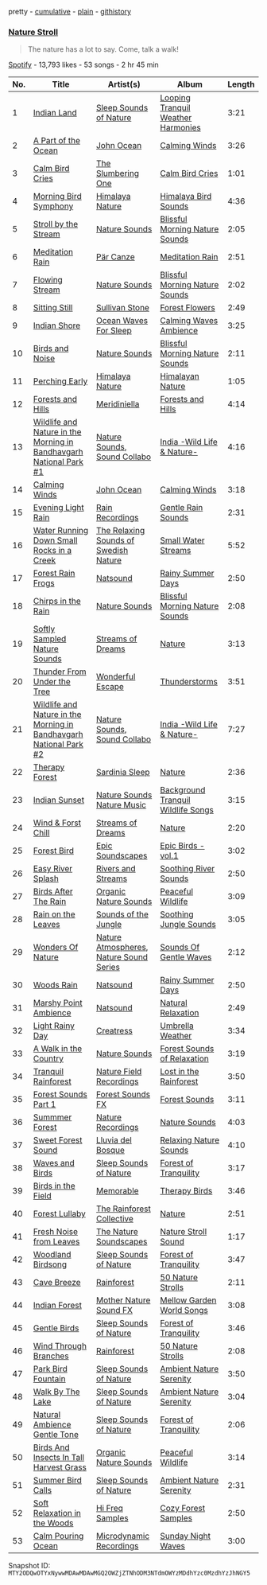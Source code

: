 pretty - [cumulative](/playlists/cumulative/37i9dQZF1DWVnmlNqZsMNa.md) - [plain](/playlists/plain/37i9dQZF1DWVnmlNqZsMNa) - [githistory](https://github.githistory.xyz/mackorone/spotify-playlist-archive/blob/main/playlists/plain/37i9dQZF1DWVnmlNqZsMNa)

### [Nature Stroll](https://open.spotify.com/playlist/37i9dQZF1DWVnmlNqZsMNa)

> The nature has a lot to say\. Come, talk a walk!

[Spotify](https://open.spotify.com/user/spotify) - 13,793 likes - 53 songs - 2 hr 45 min

| No. | Title | Artist(s) | Album | Length |
|---|---|---|---|---|
| 1 | [Indian Land](https://open.spotify.com/track/6PhaaaJZUlPcIexNT32U1o) | [Sleep Sounds of Nature](https://open.spotify.com/artist/59FRAcMcsHQupc8lupy5uH) | [Looping Tranquil Weather Harmonies](https://open.spotify.com/album/4DZbgBPH3HFvcQ6Mb57vEm) | 3:21 |
| 2 | [A Part of the Ocean](https://open.spotify.com/track/7DbzpAXt9fls5zYipE9WAx) | [John Ocean](https://open.spotify.com/artist/0UWgEdhywZEON8EtIBYGoL) | [Calming Winds](https://open.spotify.com/album/5YFsqDM2sTjko8d0DaIath) | 3:26 |
| 3 | [Calm Bird Cries](https://open.spotify.com/track/0DaD6k1j3TRQF9pOJErwUp) | [The Slumbering One](https://open.spotify.com/artist/6zFp0HHOylks3A1Dv15j4e) | [Calm Bird Cries](https://open.spotify.com/album/1jkt5o3IJiLiYSSdjVJdK8) | 1:01 |
| 4 | [Morning Bird Symphony](https://open.spotify.com/track/2DG4GclEMtxZEFbXixAGxq) | [Himalaya Nature](https://open.spotify.com/artist/7IlmN5ipzDWqSbLNsjDMU8) | [Himalaya Bird Sounds](https://open.spotify.com/album/5SfxNMY6MyEfia4wV0vv7x) | 4:36 |
| 5 | [Stroll by the Stream](https://open.spotify.com/track/23hJsgPLXwpgYytKSLF2Yy) | [Nature Sounds](https://open.spotify.com/artist/4NqS7DbPFYwZmniGHCPMpm) | [Blissful Morning Nature Sounds](https://open.spotify.com/album/34I2j1yfV0QSzaEwXqwNUg) | 2:05 |
| 6 | [Meditation Rain](https://open.spotify.com/track/05ZOl73J8mzcUcW4JNKYy5) | [Pär Canze](https://open.spotify.com/artist/7b0idtdDzwzvjrPB5JY7TF) | [Meditation Rain](https://open.spotify.com/album/1qvax3EeGaSZFMsYKzqkOu) | 2:51 |
| 7 | [Flowing Stream](https://open.spotify.com/track/6J5CC7Ked3EMTLUhug1dLn) | [Nature Sounds](https://open.spotify.com/artist/4NqS7DbPFYwZmniGHCPMpm) | [Blissful Morning Nature Sounds](https://open.spotify.com/album/34I2j1yfV0QSzaEwXqwNUg) | 2:02 |
| 8 | [Sitting Still](https://open.spotify.com/track/6BtENACq8EIL1oeqEJVbdR) | [Sullivan Stone](https://open.spotify.com/artist/222vfEjnEFBEZRczs5zUNj) | [Forest Flowers](https://open.spotify.com/album/5qgrCLlPi1VKF1d5P19inO) | 2:49 |
| 9 | [Indian Shore](https://open.spotify.com/track/5ctF672SVPkDjJ7cq9yqjy) | [Ocean Waves For Sleep](https://open.spotify.com/artist/2CgVSpL4tfbUuHmTGS7wF3) | [Calming Waves Ambience](https://open.spotify.com/album/4hPYzVl2rQ6icex8JglkdT) | 3:25 |
| 10 | [Birds and Noise](https://open.spotify.com/track/5NeOd3dunkzjzeIukFSWOv) | [Nature Sounds](https://open.spotify.com/artist/4NqS7DbPFYwZmniGHCPMpm) | [Blissful Morning Nature Sounds](https://open.spotify.com/album/34I2j1yfV0QSzaEwXqwNUg) | 2:11 |
| 11 | [Perching Early](https://open.spotify.com/track/6IJBBk7SOImgAztDk96dig) | [Himalaya Nature](https://open.spotify.com/artist/7IlmN5ipzDWqSbLNsjDMU8) | [Himalayan Nature](https://open.spotify.com/album/6oO5WFAPyFprne4xYWOkHZ) | 1:05 |
| 12 | [Forests and Hills](https://open.spotify.com/track/2SGRhqZAjesAw183DQmV9L) | [Meridiniella](https://open.spotify.com/artist/21Kjl0iOx81jLDXgrXB6JR) | [Forests and Hills](https://open.spotify.com/album/4RIXar48wxLqPfxwnycwNF) | 4:14 |
| 13 | [Wildlife and Nature in the Morning in Bandhavgarh National Park \#1](https://open.spotify.com/track/27qHq9SaFlWPHZvrlxNY8C) | [Nature Sounds](https://open.spotify.com/artist/0ZftXGT9H3roCg6D7G8cAW), [Sound Collabo](https://open.spotify.com/artist/6y58aky2Q35UdKGpcLTgqk) | [India \-Wild Life & Nature\-](https://open.spotify.com/album/6UyWpp7LD36YrLOt6eddix) | 4:16 |
| 14 | [Calming Winds](https://open.spotify.com/track/5unbMIbUjFsED3FnyttYnA) | [John Ocean](https://open.spotify.com/artist/0UWgEdhywZEON8EtIBYGoL) | [Calming Winds](https://open.spotify.com/album/5YFsqDM2sTjko8d0DaIath) | 3:18 |
| 15 | [Evening Light Rain](https://open.spotify.com/track/2PD2sqA5GgqEuFZVisEbyW) | [Rain Recordings](https://open.spotify.com/artist/0K4qycWYB7fwNMvrtS9lID) | [Gentle Rain Sounds](https://open.spotify.com/album/4rKcMrczxI6RvX6gZayzBe) | 2:31 |
| 16 | [Water Running Down Small Rocks in a Creek](https://open.spotify.com/track/0Rr9h4IapkSJfMRrnKo6l8) | [The Relaxing Sounds of Swedish Nature](https://open.spotify.com/artist/3yQUKaHkSwdGxlk8LxN5iu) | [Small Water Streams](https://open.spotify.com/album/4yFhvkhQkzZje9caQeP9gM) | 5:52 |
| 17 | [Forest Rain Frogs](https://open.spotify.com/track/3gqUeE0MqS4I9caAXmYnMY) | [Natsound](https://open.spotify.com/artist/1GJH8huKOcDNdAdgwExXnw) | [Rainy Summer Days](https://open.spotify.com/album/6TpQ6fU21enN1K6iDu9Mij) | 2:50 |
| 18 | [Chirps in the Rain](https://open.spotify.com/track/6yWlwpOPoQZEIuoom8M3ub) | [Nature Sounds](https://open.spotify.com/artist/4NqS7DbPFYwZmniGHCPMpm) | [Blissful Morning Nature Sounds](https://open.spotify.com/album/34I2j1yfV0QSzaEwXqwNUg) | 2:08 |
| 19 | [Softly Sampled Nature Sounds](https://open.spotify.com/track/2gTP1g426ijUYB4XfWnlsx) | [Streams of Dreams](https://open.spotify.com/artist/2MjkAKmAqlHhYHUISO8lli) | [Nature](https://open.spotify.com/album/01cbQN8XXD53sRV31mpARQ) | 3:13 |
| 20 | [Thunder From Under the Tree](https://open.spotify.com/track/0ob9Ks5Tcn7nzfBefhEn7v) | [Wonderful Escape](https://open.spotify.com/artist/0PJ6I5TXDRK4pmLuSfh33T) | [Thunderstorms](https://open.spotify.com/album/6o7EwUw5KPqPbcCzMLfeQl) | 3:51 |
| 21 | [Wildlife and Nature in the Morning in Bandhavgarh National Park \#2](https://open.spotify.com/track/1OTLv3fRdbiPrq5yWp9KkS) | [Nature Sounds](https://open.spotify.com/artist/0ZftXGT9H3roCg6D7G8cAW), [Sound Collabo](https://open.spotify.com/artist/6y58aky2Q35UdKGpcLTgqk) | [India \-Wild Life & Nature\-](https://open.spotify.com/album/6UyWpp7LD36YrLOt6eddix) | 7:27 |
| 22 | [Therapy Forest](https://open.spotify.com/track/2QZGDRyucOmjnZJnowPX1U) | [Sardinia Sleep](https://open.spotify.com/artist/4fn3LJKl7imj3vKRqYS4cN) | [Nature](https://open.spotify.com/album/01cbQN8XXD53sRV31mpARQ) | 2:36 |
| 23 | [Indian Sunset](https://open.spotify.com/track/0PbksC9Smq4bLOQyCfTgFR) | [Nature Sounds Nature Music](https://open.spotify.com/artist/2w5q7SKsUmpdUuyf5HOA2c) | [Background Tranquil Wildlife Songs](https://open.spotify.com/album/0YeCvDr88W90lplw8SgMSn) | 3:15 |
| 24 | [Wind & Forst Chill](https://open.spotify.com/track/2tl8R6nBPDZBTPB6aO13sM) | [Streams of Dreams](https://open.spotify.com/artist/2MjkAKmAqlHhYHUISO8lli) | [Nature](https://open.spotify.com/album/01cbQN8XXD53sRV31mpARQ) | 2:20 |
| 25 | [Forest Bird](https://open.spotify.com/track/0GC8vCFKNHjC2myLf1o8v2) | [Epic Soundscapes](https://open.spotify.com/artist/5u0dE6Vw509dFP0YK5y8lc) | [Epic Birds \- vol.1](https://open.spotify.com/album/3gLESq3vZCmz7FpUKujn0P) | 3:02 |
| 26 | [Easy River Splash](https://open.spotify.com/track/1kyYNfTz8ljQd4RNdH2Hlq) | [Rivers and Streams](https://open.spotify.com/artist/6NYAxBsKdDH00qCDvcFdA7) | [Soothing River Sounds](https://open.spotify.com/album/7HqcInonH7fXgJ83uyAAap) | 2:50 |
| 27 | [Birds After The Rain](https://open.spotify.com/track/37c5vjEwHXw9TJBfsPFTIb) | [Organic Nature Sounds](https://open.spotify.com/artist/0FjF4Knsp7DEVujXASJBdO) | [Peaceful Wildlife](https://open.spotify.com/album/214KDDxuxgtxSPXs1Fslh1) | 3:09 |
| 28 | [Rain on the Leaves](https://open.spotify.com/track/0TOHmgptvSAz7nyH7DCFgB) | [Sounds of the Jungle](https://open.spotify.com/artist/13JAi6QRXqwdDSK4jY60Zh) | [Soothing Jungle Sounds](https://open.spotify.com/album/2aLi2tPsVgfae6M4gher7p) | 3:05 |
| 29 | [Wonders Of Nature](https://open.spotify.com/track/0aCVHcgRCKheITyDBWTY6J) | [Nature Atmospheres](https://open.spotify.com/artist/4wwV6HB9KEN44BxQertCS1), [Nature Sound Series](https://open.spotify.com/artist/3AsV51V7gZis4KfroWFhIE) | [Sounds Of Gentle Waves](https://open.spotify.com/album/6flkTJhiGUO8bYGzjlDJqF) | 2:12 |
| 30 | [Woods Rain](https://open.spotify.com/track/5ZfFfeEJfVRLHL3HEc5iJn) | [Natsound](https://open.spotify.com/artist/1GJH8huKOcDNdAdgwExXnw) | [Rainy Summer Days](https://open.spotify.com/album/6TpQ6fU21enN1K6iDu9Mij) | 2:50 |
| 31 | [Marshy Point Ambience](https://open.spotify.com/track/03rQppYEJny8tzpkwSgh6B) | [Natsound](https://open.spotify.com/artist/1GJH8huKOcDNdAdgwExXnw) | [Natural Relaxation](https://open.spotify.com/album/4p5N8lC09TgcmcW5iELNXU) | 2:49 |
| 32 | [Light Rainy Day](https://open.spotify.com/track/0PAeyeKM40igzJbLVHz3hh) | [Creatress](https://open.spotify.com/artist/6wwfROG3fnqz3jyGV3ngPQ) | [Umbrella Weather](https://open.spotify.com/album/3xItyMnVuhzJ4xZZaVabSW) | 3:34 |
| 33 | [A Walk in the Country](https://open.spotify.com/track/4XgSBvtZjKvFIAE3r4B49p) | [Nature Sounds](https://open.spotify.com/artist/4NqS7DbPFYwZmniGHCPMpm) | [Forest Sounds of Relaxation](https://open.spotify.com/album/1l30XEyglzmyIh2ex9n6C3) | 3:19 |
| 34 | [Tranquil Rainforest](https://open.spotify.com/track/5SYhok0pJrIqZQ0lRes91I) | [Nature Field Recordings](https://open.spotify.com/artist/3DTgZfug2RpZinxGiFR5FD) | [Lost in the Rainforest](https://open.spotify.com/album/2xpTsNAzRb56XKfQbvx9Z8) | 3:50 |
| 35 | [Forest Sounds Part 1](https://open.spotify.com/track/6dEEmUdxZkDacka9l8zGrS) | [Forest Sounds FX](https://open.spotify.com/artist/2S9zyoMbNGC3091mDUa7jF) | [Forest Sounds](https://open.spotify.com/album/2AexQ550OPnUmg7tHvj4k8) | 3:11 |
| 36 | [Summmer Forest](https://open.spotify.com/track/2zWCsaxlGbohARJlNQ5aSM) | [Nature Recordings](https://open.spotify.com/artist/4xE3NbWDeC7BEIlzQIjG5H) | [Nature Sounds](https://open.spotify.com/album/7BeL9OdzLuHh0Mk62zA1CX) | 4:03 |
| 37 | [Sweet Forest Sound](https://open.spotify.com/track/1uSdLhZVfPEKvYORqHJdgv) | [Lluvia del Bosque](https://open.spotify.com/artist/0qxiHjDHTVwI9Q1pcU5jxQ) | [Relaxing Nature Sounds](https://open.spotify.com/album/41gv4AWktiPAx0JL5nVqwY) | 4:10 |
| 38 | [Waves and Birds](https://open.spotify.com/track/4D3X0xCNkyzGw4pomSMFTn) | [Sleep Sounds of Nature](https://open.spotify.com/artist/59FRAcMcsHQupc8lupy5uH) | [Forest of Tranquility](https://open.spotify.com/album/0rJxtAj8SOB3P5gST1XQOn) | 3:17 |
| 39 | [Birds in the Field](https://open.spotify.com/track/3RjtBHIG3NmPOlOgWYeZGe) | [Memorable](https://open.spotify.com/artist/216iyhH3TpJJYO9zF1zyxV) | [Therapy Birds](https://open.spotify.com/album/2sENQCcr3TVwPG5JFiU7Ai) | 3:46 |
| 40 | [Forest Lullaby](https://open.spotify.com/track/4IzoIAyXEtROHF3Oa6WgPj) | [The Rainforest Collective](https://open.spotify.com/artist/5DzuSKp2ib9DD7ZIeOg2sz) | [Nature](https://open.spotify.com/album/01cbQN8XXD53sRV31mpARQ) | 2:51 |
| 41 | [Fresh Noise from Leaves](https://open.spotify.com/track/21BrnHN3ECbZ1HQSSD3Y1C) | [The Nature Soundscapes](https://open.spotify.com/artist/02EkiP3hYgkSISBAS0nfjG) | [Nature Stroll Sound](https://open.spotify.com/album/4Xgpoi98bvueCvCRFEtRyC) | 1:17 |
| 42 | [Woodland Birdsong](https://open.spotify.com/track/2wqNQE3efezZlt7Zwa0mZo) | [Sleep Sounds of Nature](https://open.spotify.com/artist/59FRAcMcsHQupc8lupy5uH) | [Forest of Tranquility](https://open.spotify.com/album/0rJxtAj8SOB3P5gST1XQOn) | 3:47 |
| 43 | [Cave Breeze](https://open.spotify.com/track/3F539Zyo885Sb79VMiVHqK) | [Rainforest](https://open.spotify.com/artist/4vToy936CgayUNXOnshaio) | [50 Nature Strolls](https://open.spotify.com/album/5cmcWLej9XHL9pgaaFv1JU) | 2:11 |
| 44 | [Indian Forest](https://open.spotify.com/track/5hxHlUylxrvhgNPXDtIi0i) | [Mother Nature Sound FX](https://open.spotify.com/artist/4lrOh2SR7H3guHky2lAYOk) | [Mellow Garden World Songs](https://open.spotify.com/album/7hHJrvVatUGynPxDEzM5dr) | 3:08 |
| 45 | [Gentle Birds](https://open.spotify.com/track/7c33sVNaFvwMl0adsWO3z4) | [Sleep Sounds of Nature](https://open.spotify.com/artist/59FRAcMcsHQupc8lupy5uH) | [Forest of Tranquility](https://open.spotify.com/album/0rJxtAj8SOB3P5gST1XQOn) | 3:46 |
| 46 | [Wind Through Branches](https://open.spotify.com/track/4UZPVk6lMqY35L9F8boCt7) | [Rainforest](https://open.spotify.com/artist/4vToy936CgayUNXOnshaio) | [50 Nature Strolls](https://open.spotify.com/album/5cmcWLej9XHL9pgaaFv1JU) | 2:08 |
| 47 | [Park Bird Fountain](https://open.spotify.com/track/3fWN0qCRDDYByi6rGRgEBa) | [Sleep Sounds of Nature](https://open.spotify.com/artist/59FRAcMcsHQupc8lupy5uH) | [Ambient Nature Serenity](https://open.spotify.com/album/6hbt6OWGfes8YpfpZXnMSL) | 3:50 |
| 48 | [Walk By The Lake](https://open.spotify.com/track/0td71HIokZIui1wSbo21Xv) | [Sleep Sounds of Nature](https://open.spotify.com/artist/59FRAcMcsHQupc8lupy5uH) | [Ambient Nature Serenity](https://open.spotify.com/album/6hbt6OWGfes8YpfpZXnMSL) | 3:04 |
| 49 | [Natural Ambience Gentle Tone](https://open.spotify.com/track/5QYnXmkj46W5T7kATsPokr) | [Sleep Sounds of Nature](https://open.spotify.com/artist/59FRAcMcsHQupc8lupy5uH) | [Forest of Tranquility](https://open.spotify.com/album/0rJxtAj8SOB3P5gST1XQOn) | 2:06 |
| 50 | [Birds And Insects In Tall Harvest Grass](https://open.spotify.com/track/3UM2VNXFBmsnb38ubiD51I) | [Organic Nature Sounds](https://open.spotify.com/artist/0FjF4Knsp7DEVujXASJBdO) | [Peaceful Wildlife](https://open.spotify.com/album/214KDDxuxgtxSPXs1Fslh1) | 3:14 |
| 51 | [Summer Bird Calls](https://open.spotify.com/track/3tt3glzsvkGkUa4jZHtl5X) | [Sleep Sounds of Nature](https://open.spotify.com/artist/59FRAcMcsHQupc8lupy5uH) | [Ambient Nature Serenity](https://open.spotify.com/album/6hbt6OWGfes8YpfpZXnMSL) | 2:31 |
| 52 | [Soft Relaxation in the Woods](https://open.spotify.com/track/2d9q05yS1n1DcPE1z6YzEr) | [Hi Freq Samples](https://open.spotify.com/artist/6DMErYWlNweJ8rNY62Q6jw) | [Cozy Forest Samples](https://open.spotify.com/album/34k7ietjCtgJttd6kkHxAK) | 2:50 |
| 53 | [Calm Pouring Ocean](https://open.spotify.com/track/6AiW2dz9mOgsZjsEKwAhIv) | [Microdynamic Recordings](https://open.spotify.com/artist/3zG3fwEK20npYHIYooztq9) | [Sunday Night Waves](https://open.spotify.com/album/5Lu8V4pKtLpaS8Q6OwABjs) | 3:00 |

Snapshot ID: `MTY2ODQwOTYxNywwMDAwMDAwMGQ2OWZjZTNhODM3NTdmOWYzMDdhYzc0MzdhYzJhNGY5`
